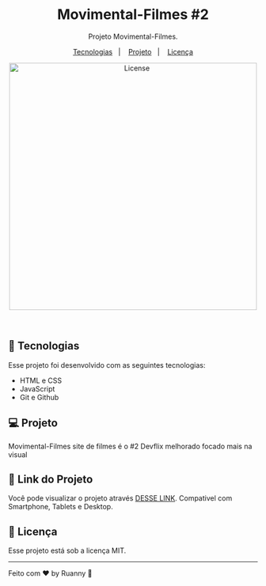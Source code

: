 <h1 align="center">Movimental-Filmes #2</h1>

<p align="center">
Projeto Movimental-Filmes.
</p>

<p align="center">
  <a href="#-tecnologias">Tecnologias</a>&nbsp;&nbsp;&nbsp;|&nbsp;&nbsp;&nbsp;
  <a href="#-projeto">Projeto</a>&nbsp;&nbsp;&nbsp;|&nbsp;&nbsp;&nbsp;
  <a href="#memo-licença">Licença</a>
</p>

<p align="center">
  <img alt="License" src="https://user-images.githubusercontent.com/84647446/212435868-ed019c81-9455-43f0-8503-3b22bc82eb6d.jpg" width="500px">
</p>

<br>

## 🚀 Tecnologias

Esse projeto foi desenvolvido com as seguintes tecnologias:

- HTML e CSS
- JavaScript
- Git e Github

## 💻 Projeto

Movimental-Filmes site de filmes é o #2 Devflix melhorado focado mais na visual

## 🔖 Link do Projeto

Você pode visualizar o projeto através [DESSE LINK](https://movimental-filmes.vercel.app/). Compativel com Smartphone, Tablets e Desktop.


## :memo: Licença

Esse projeto está sob a licença MIT.

---

Feito com ♥ by Ruanny :wave:
